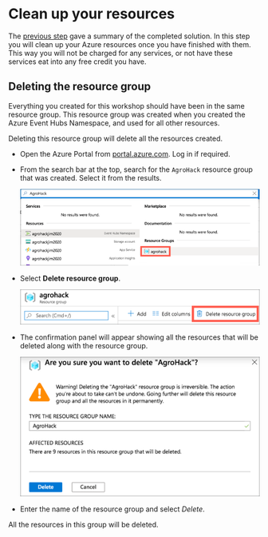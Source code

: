 # Clean up your resources

The [previous step](./Summary.md) gave a summary of the completed solution. In this step you will clean up your Azure resources once you have finished with them. This way you will not be charged for any services, or not have these services eat into any free credit you have.

## Deleting the resource group

Everything you created for this workshop should have been in the same resource group. This resource group was created when you created the Azure Event Hubs Namespace, and used for all other resources.

Deleting this resource group will delete all the resources created.

* Open the Azure Portal from [portal.azure.com](https://portal.azure.com/?WT.mc_id=iotcurriculum-github-jabenn). Log in if required.

* From the search bar at the top, search for the `AgroHack` resource group that was created. Select it from the results.
  
  ![Searching for the resource group in Azure](../Images/SearchForResourceGroup.png)

* Select **Delete resource group**.
  
  ![The delete resource group button](../Images/DeleteResourceGroupButton.png)

* The confirmation panel will appear showing all the resources that will be deleted along with the resource group.

  ![The delete resource group confirmation](../Images/DeleteResourceGroupConfirm.png)

* Enter the name of the resource group and select *Delete*.

All the resources in this group will be deleted.
